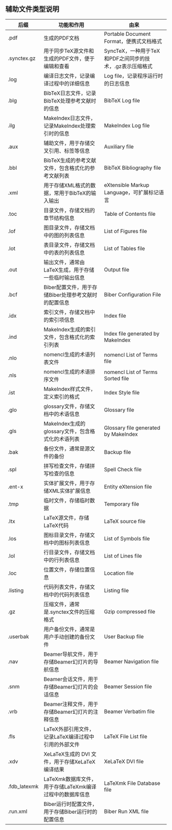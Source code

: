 <!--
 *  =======================================================================
 *  ····Y88b···d88P················888b·····d888·d8b·······················
 *  ·····Y88b·d88P·················8888b···d8888·Y8P·······················
 *  ······Y88o88P··················88888b·d88888···························
 *  ·······Y888P··8888b···88888b···888Y88888P888·888·88888b·····d88b·······
 *  ········888······"88b·888·"88b·888·Y888P·888·888·888·"88b·d88P"88b·····
 *  ········888···d888888·888··888·888··Y8P··888·888·888··888·888··888·····
 *  ········888··888··888·888··888·888···"···888·888·888··888·Y88b·888·····
 *  ········888··"Y888888·888··888·888·······888·888·888··888··"Y88888·····
 *  ·······························································888·····
 *  ··························································Y8b·d88P·····
 *  ···························································"Y88P"······
 *  =======================================================================
 * 
 *  -----------------------------------------------------------------------
 * Author       : 焱铭
 * Date         : 2024-08-05 12:19:51 +0800
 * LastEditTime : 2024-08-05 12:21:33 +0800
 * Github       : https://github.com/YanMing-lxb/
 * FilePath     : /PyTeXMK/doc/辅助文件类型说明.md
 * Description  : 
 *  -----------------------------------------------------------------------
 -->
## 辅助文件类型说明

| 后缀        | 功能和作用                                                     | 由来                                                         |
|-------------|----------------------------------------------------------------|--------------------------------------------------------------|
| .pdf        | 生成的PDF文档                                                  | Portable Document Format，便携式文档格式                     |
| .synctex.gz | 用于同步TeX源文件和生成的PDF文件，便于编辑和查看                | SyncTeX，一种用于TeX和PDF之间同步的技术，.gz表示压缩格式      |
| .log        | 编译日志文件，记录编译过程中的详细信息                           | Log file，记录程序运行时的日志信息                            |
| .blg        | BibTeX日志文件，记录BibTeX处理参考文献时的信息                   | BibTeX Log file                                               |
| .ilg        | MakeIndex日志文件，记录MakeIndex处理索引时的信息                 | MakeIndex Log file                                            |
| .aux        | 辅助文件，用于存储交叉引用、标签等信息                           | Auxiliary file                                                |
| .bbl        | BibTeX生成的参考文献文件，包含格式化的参考文献列表               | BibTeX Bibliography file                                     |
| .xml        | 用于存储XML格式的数据，常用于BibTeX的输入输出                    | eXtensible Markup Language，可扩展标记语言                    |
| .toc        | 目录文件，存储文档的章节结构信息                                 | Table of Contents file                                        |
| .lof        | 图目录文件，存储文档中的图的列表信息                             | List of Figures file                                          |
| .lot        | 表目录文件，存储文档中的表的列表信息                             | List of Tables file                                           |
| .out        | 输出文件，通常由LaTeX生成，用于存储一些临时输出信息              | Output file                                                   |
| .bcf        | Biber配置文件，用于存储Biber处理参考文献时的配置信息             | Biber Configuration File                                      |
| .idx        | 索引文件，存储文档中的索引项信息                                 | Index file                                                    |
| .ind        | MakeIndex生成的索引文件，包含格式化的索引列表                    | Index file generated by MakeIndex                             |
| .nlo        | nomencl生成的术语列表文件                                        | nomencl List of Terms file                                    |
| .nls        | nomencl生成的术语排序文件                                        | nomencl List of Terms Sorted file                             |
| .ist        | MakeIndex样式文件，定义索引的格式                                | Index Style file                                              |
| .glo        | glossary文件，存储文档中的术语信息                                | Glossary file                                                 |
| .gls        | MakeIndex生成的glossary文件，包含格式化的术语列表                 | Glossary file generated by MakeIndex                          |
| .bak        | 备份文件，通常是源文件的备份                                     | Backup file                                                   |
| .spl        | 拼写检查文件，存储拼写检查的信息                                  | Spell Check file                                              |
| .ent-x      | 实体扩展文件，用于存储XML实体扩展信息                             | Entity eXtension file                                         |
| .tmp        | 临时文件，存储临时数据                                           | Temporary file                                                |
| .ltx        | LaTeX源文件，存储LaTeX代码                                        | LaTeX source file                                             |
| .los        | 图标目录文件，存储文档中的图标列表信息                            | List of Symbols file                                          |
| .lol        | 行目录文件，存储文档中的行列表信息                                | List of Lines file                                            |
| .loc        | 位置文件，存储位置信息                                            | Location file                                                 |
| .listing    | 代码列表文件，存储文档中的代码列表信息                            | Listing file                                                  |
| .gz         | 压缩文件，通常是.synctex文件的压缩格式                            | Gzip compressed file                                          |
| .userbak    | 用户备份文件，通常是用户手动创建的备份文件                        | User Backup file                                              |
| .nav        | Beamer导航文件，用于存储Beamer幻灯片的导航信息                    | Beamer Navigation file                                        |
| .snm        | Beamer会话文件，用于存储Beamer幻灯片的会话信息                    | Beamer Session file                                           |
| .vrb        | Beamer注释文件，用于存储Beamer幻灯片的注释信息                    | Beamer Verbatim file                                          |
| .fls        | LaTeX外部引用文件，记录LaTeX编译过程中引用的外部文件              | LaTeX File List file                                          |
| .xdv        | XeLaTeX生成的 DVI 文件，用于存储XeLaTeX编译结果                   | XeLaTeX DVI file                                              |
| .fdb_latexmk| LaTeXmk数据库文件，用于存储LaTeXmk编译过程中的数据库信息          | LaTeXmk File Database file                                     |
| .run.xml    | Biber运行时配置文件，用于存储Biber运行时的配置信息                | Biber Run XML file                                             |